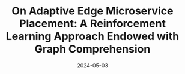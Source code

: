 ---
title: "On Adaptive Edge Microservice Placement: A Reinforcement Learning Approach Endowed with Graph Comprehension"
collection: publications
category: 2024
date: 2024-05-03
permalink: /publication/On Adaptive Edge Microservice Placement_A Reinforcement Learning Approach Endowed with Graph Comprehension
excerpt: '<strong><u>Lixing Chen</u></strong>, Yang Bai, Pan Zhou, Youqi Li, Zhe Qu, Jie Xu'
venue: 'IEEE Transactions on Mobile Computing'
paperurl: 'https://ieeexplore.ieee.org/abstract/document/10518069'
---